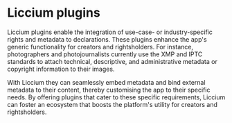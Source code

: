 # Liccium plugins

Liccium plugins enable the integration of use-case- or industry-specific rights and metadata to declarations. These plugins enhance the app's generic functionality for creators and rightsholders. For instance, photographers and photojournalists currently use the XMP and IPTC standards to attach technical, descriptive, and administrative metadata or copyright information to their images.

With Liccium they can seamlessly embed metadata and bind external metadata to their content, thereby customising the app to their specific needs. By offering plugins that cater to these specific requirements, Liccium can foster an ecosystem that boosts the platform's utility for creators and rightsholders.
